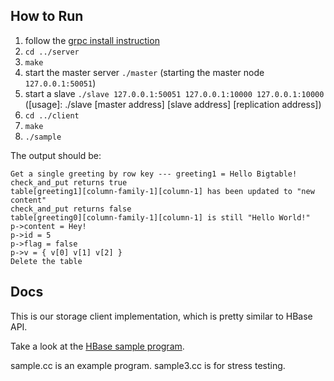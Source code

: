 ## How to Run
  1. follow the [grpc install instruction](https://github.com/grpc/grpc/blob/master/INSTALL.md)
  2. `cd ../server`
  3. `make`
  4. start the master server `./master` (starting the master node `127.0.0.1:50051`)
  5. start a slave `./slave 127.0.0.1:50051 127.0.0.1:10000 127.0.0.1:10000` ([usage]: ./slave [master address] [slave address] [replication address])
  6. `cd ../client`
  7. `make`
  8. `./sample`

  The output should be:

  ```
  Get a single greeting by row key --- greeting1 = Hello Bigtable!
  check_and_put returns true
  table[greeting1][column-family-1][column-1] has been updated to "new content"
  check_and_put returns false
  table[greeting0][column-family-1][column-1] is still "Hello World!"
  p->content = Hey!
  p->id = 5
  p->flag = false
  p->v = { v[0] v[1] v[2] }
  Delete the table
  ```

## Docs
  This is our storage client implementation, which is pretty similar to HBase API.

  Take a look at the [HBase sample program](https://cloud.google.com/bigtable/docs/samples-java-hello).

  sample.cc is an example program.
  sample3.cc is for stress testing.